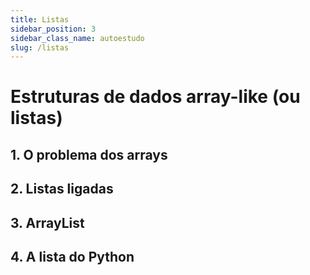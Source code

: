 ```yaml
---
title: Listas
sidebar_position: 3
sidebar_class_name: autoestudo
slug: /listas
---
```


# Estruturas de dados array-like (ou listas)

## 1. O problema dos arrays

## 2. Listas ligadas

## 3. ArrayList

## 4. A lista do Python
